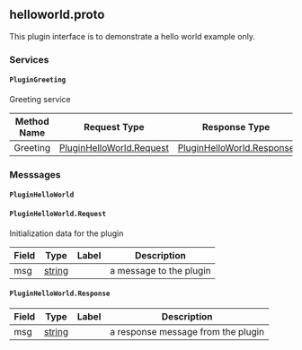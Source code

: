 <!-- This is auto generated file from running `go generate` in plugin/proto folder. Please do not edit -->



<a name="helloworld.proto"></a>

## helloworld.proto
This plugin interface is to demonstrate a hello world example only.

### Services


<a name="proto.PluginGreeting"></a>

#### `PluginGreeting`
Greeting service

| Method Name | Request Type | Response Type | Description |
| ----------- | ------------ | ------------- | ------------|
| Greeting | [PluginHelloWorld.Request](#proto.PluginHelloWorld.Request) | [PluginHelloWorld.Response](#proto.PluginHelloWorld.Response) |  |

 <!-- end services -->

### Messsages


<a name="proto.PluginHelloWorld"></a>

#### `PluginHelloWorld`







<a name="proto.PluginHelloWorld.Request"></a>

#### `PluginHelloWorld.Request`
Initialization data for the plugin


| Field | Type | Label | Description |
| ----- | ---- | ----- | ----------- |
| msg | [string](#string) |  | a message to the plugin |






<a name="proto.PluginHelloWorld.Response"></a>

#### `PluginHelloWorld.Response`



| Field | Type | Label | Description |
| ----- | ---- | ----- | ----------- |
| msg | [string](#string) |  | a response message from the plugin |





 <!-- end messages -->

 <!-- end enums -->

 <!-- end HasExtensions -->


